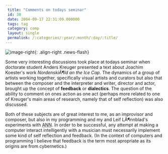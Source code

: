 ```yaml
---
 title: "Comments on todays seminar"
 id: 30
 date: 2004-09-17 22:31:09.000000
 tags: tag
 category: comp
 layout: single
 permalink: /:categories/:year/:month/:day/:title/
---
```

![image-right](/assets/images/){: .align-right .news-flash}

Some very interesting discussions took place at todays seminar when doctorate student Anders Kreuger presented a text about Joachim Koester's work <cite>NordenskiÃ¶ld an the Ice Cap</cite>. The dynamics of a group of artists working together, specifically visual artists and curators but also that between the composer and the interpreter and writer, director and actor, brought up the concept of <b>feedback</b> or <b>dialectics</b>. The question of the ability to comment on ones action as one act (perhaps more related to one of Kreuger's main areas of research, namely that of self reflection) was also discussed.

Both of these subjects are of great interest to me, as an improvisor and composer, but also in my programming and my and Leif LÃ¶nnblad's experiments with <acronym title="Artificial Neural Networks">ANN</acronym>. In order to be successful, any attempt at making a computer interact intelligently with a musician must necessarily implement some kind of self reflection and feedback. (In the context of computers and programming I believe that feedback is the term most apropriate as its origins are from cybernetics.)

